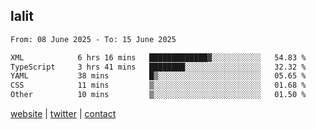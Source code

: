 ## lalit

<!--START_SECTION:waka-->

```txt
From: 08 June 2025 - To: 15 June 2025

XML            6 hrs 16 mins   █████████████▓░░░░░░░░░░░   54.83 %
TypeScript     3 hrs 41 mins   ████████░░░░░░░░░░░░░░░░░   32.32 %
YAML           38 mins         █▒░░░░░░░░░░░░░░░░░░░░░░░   05.65 %
CSS            11 mins         ▒░░░░░░░░░░░░░░░░░░░░░░░░   01.68 %
Other          10 mins         ▒░░░░░░░░░░░░░░░░░░░░░░░░   01.50 %
```

<!--END_SECTION:waka-->

[website](https://lalit.sh) | [twitter](https://x.com/@lalitcodes) | [contact](https://lalit.sh/contact)
